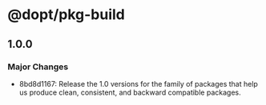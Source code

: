# @dopt/pkg-build

## 1.0.0

### Major Changes

- 8bd8d1167: Release the 1.0 versions for the family of packages that help us produce clean, consistent, and backward compatible packages.
